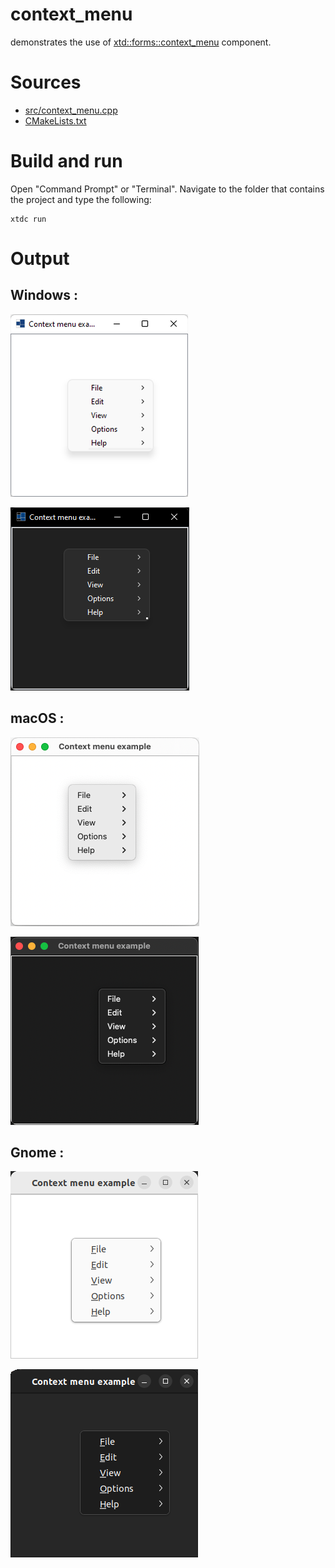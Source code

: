 # context_menu

demonstrates the use of [xtd::forms::context_menu](https://gammasoft71.github.io/xtd/reference_guides/latest/classxtd_1_1forms_1_1context__menu.html) component.

# Sources

* [src/context_menu.cpp](src/context_menu.cpp)
* [CMakeLists.txt](CMakeLists.txt)

# Build and run

Open "Command Prompt" or "Terminal". Navigate to the folder that contains the project and type the following:

```shell
xtdc run
```

# Output

## Windows :

![Screenshot](../../../../docs/pictures/examples/context_menu_w.png)

![Screenshot](../../../../docs/pictures/examples/context_menu_wd.png)

## macOS :

![Screenshot](../../../../docs/pictures/examples/context_menu_m.png)

![Screenshot](../../../../docs/pictures/examples/context_menu_md.png)

## Gnome :

![Screenshot](../../../../docs/pictures/examples/context_menu_g.png)

![Screenshot](../../../../docs/pictures/examples/context_menu_gd.png)
